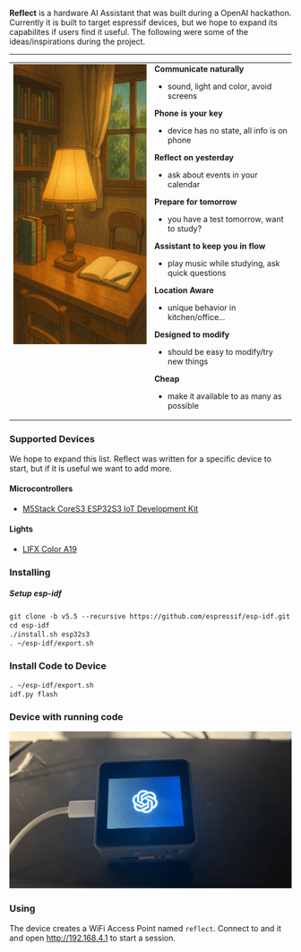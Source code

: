 **Reflect** is a hardware AI Assistant that was built during a OpenAI hackathon.
Currently it is built to target espressif devices, but we hope to expand
its capabilites if users find it useful. The following were some of the
ideas/inspirations during the project.

<hr />

<table>
  <tr>
    <td width="50%" valign="top">
      <img src="./.github/reflect.png" height="500px" alt="Reflect">
    </td>
    <td width="50%" valign="top">
      <b> Communicate naturally </b>
      <ul>
        <li>sound, light and color, avoid screens</li>
      </ul>
      <b> Phone is your key </b>
      <ul>
        <li>device has no state, all info is on phone</li>
      </ul>
      <b> Reflect on yesterday </b>
      <ul>
        <li>ask about events in your calendar</li>
      </ul>
      <b> Prepare for tomorrow </b>
      <ul>
        <li>you have a test tomorrow, want to study?</li>
      </ul>
      <b> Assistant to keep you in flow</b>
      <ul>
        <li>play music while studying, ask quick questions</li>
      </ul>
      <b>Location Aware</b>
      <ul>
        <li>unique behavior in kitchen/office...</li>
      </ul>
      <b>Designed to modify</b>
      <ul>
        <li>should be easy to modify/try new things</li>
      </ul>
      <b>Cheap</b>
      <ul>
        <li>make it available to as many as possible</li>
      </ul>
    </td>
  </tr>
</table>

### Supported Devices
We hope to expand this list. Reflect was written for a specific device to start, but if it is useful we want to add more.

#### Microcontrollers
* [M5Stack CoreS3 ESP32S3 loT Development Kit](https://shop.m5stack.com/products/m5stack-cores3-esp32s3-lotdevelopment-kit)

#### Lights
* [LIFX Color A19](https://www.amazon.com/dp/B08BKZFHQQ)

### Installing
##### Setup esp-idf
```
git clone -b v5.5 --recursive https://github.com/espressif/esp-idf.git
cd esp-idf
./install.sh esp32s3
. ~/esp-idf/export.sh
```

### Install Code to Device
```
. ~/esp-idf/export.sh
idf.py flash
```

### Device with running code
<img src="./.github/installed.png" alt="Reflect">

### Using
The device creates a WiFi Access Point named `reflect`. Connect to and it and
open http://192.168.4.1 to start a session.
